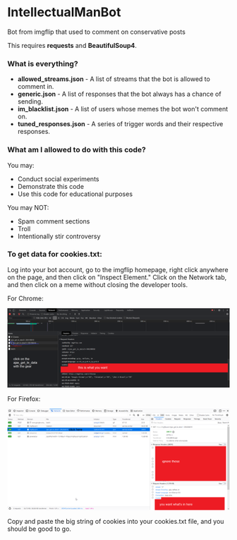 # IntellectualManBot
Bot from imgflip that used to comment on conservative posts

This requires **requests** and **BeautifulSoup4**.

### What is everything?

* **allowed_streams.json** - A list of streams that the bot is allowed to comment in.
* **generic.json** - A list of responses that the bot always has a chance of sending.
* **im_blacklist.json** - A list of users whose memes the bot won't comment on.
* **tuned_responses.json** - A series of trigger words and their respective responses.

### What am I allowed to do with this code?

You may:

* Conduct social experiments
* Demonstrate this code
* Use this code for educational purposes

You may NOT:

* Spam comment sections
* Troll
* Intentionally stir controversy

### To get data for cookies.txt:

Log into your bot account, go to the imgflip homepage, right click anywhere on the page, and then click on "Inspect Element." Click on the Network tab, and then click on a meme without closing the developer tools.

For Chrome:

![](doc_chrome.png)

For Firefox:

![](doc_firefox.png)

Copy and paste the big string of cookies into your cookies.txt file, and you should be good to go. 
